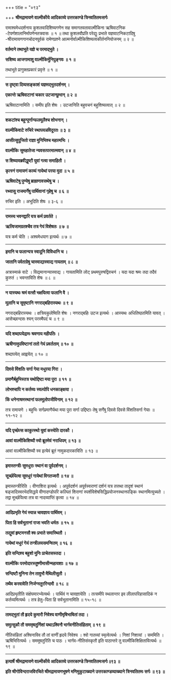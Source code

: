 +++
title = "०९३"

+++
**श्रीमद्रामायणे वाल्मीकीये आदिकाव्ये उत्तरकाण्डे त्रिनवतितमःसर्गः**

रामाश्वमेधदर्शनाय कुशलवादिशिष्यगणेन सह समागतवतावाल्मीकिना ऋषिवाटनिक -टेपर्णशालानिर्मापणेनतत्रवासः ॥ १ ॥ तथा कुशलवौप्रति परेद्युः प्रभाते यज्ञवाटनिकटादिषु -श्रीरामायणगानचोदनपूर्वकं रामेणप्रश्ने आत्मनोर्वाल्मीकिशिष्यत्वकीर्तननियोजनम् ॥ २ ॥

**वर्तमाने तथाभूते यज्ञे च परमाद्भुते ।**

**सशिष्य आजगामाशु वाल्मीकिर्मुनिपुङ्गवः ॥ १ ॥**

तथाभूते प्रागुक्तप्रकारं प्रवृत्ते ॥ १ ॥

****

**स दृष्ट्वा दिव्यसङ्काशं यज्ञमद्भुतदर्शनम् ।**

**एकान्ते ऋषिवाटानां चकार उटजान्छुभान् ॥ २ ॥**

ऋषिवाटानामिति । समीप इति शेषः । उटजानिति बहुवचनं बहुशिष्यत्वात् ॥ २ ॥

****

**शकटांश्च बहून्पूर्णान्फलमूलैश्च शोभनान् ।**

**वाल्मीकिवाटे रुचिरे स्थापयन्नविदूरतः ॥ ३ ॥**

**आसीत्सुपूजितो राज्ञा मुनिभिश्च महात्मभिः ।**

**वाल्मीकिः सुमहातेजा न्यवसत्परमात्मवान् ॥ ४ ॥**

**स शिष्यावब्रवीद्धृष्टौ युवां गत्वा समाहितौ ।**

**कृत्स्नं रामायणं काव्यं गायेथां परया मुदा ॥ ५ ॥**

**ऋषिवाटेषु पुण्येषु ब्राह्मणावसथेषु च ।**

**रथ्यासु राजमार्गेषु पार्थिवानां गृहेषु च ॥ ६ ॥**

रुचिर इति । अभूदिति शेषः ॥ ३-६ ॥

****

**रामस्य भवनद्वारि यत्र कर्म प्रवर्तते ।**

**ऋत्विजामग्रतश्चैव तत्र गेयं विशेषतः ॥ ७ ॥**

यत्र कर्म चेति । अश्वमेधयाग इत्यर्थः ॥ ७ ॥

****

**इमानि च फलान्यत्र स्वादूनि विविधानि च ।**

**जातानि पर्वताग्रेषु चास्वाद्यास्वाद्य गायताम् ॥ ८ ॥**

अत्रास्माकं वाटे । विद्यमानान्यास्वाद्य । गायतामिति लोट् प्रथमपुरुषद्विवचनं । यदा यदा श्रमः तदा तदैवं कुरुतं । भवन्ताविति शेषः ॥ ८ ॥

****

**न यास्यथः श्रमं वत्सौ भक्षयित्वा फलानि वै ।**

**मूलानि च सुमृष्टानि नगराद्बहिरास्यथः ॥ ९ ॥**

नगराद्बहिरास्यथः । क्षत्रियकुलेष्विति शेषः । नगराद्बहिः उटज इत्यर्थः । आस्यथः अधितिष्ठतमिति यावत् । आसेच्छान्दसः श्यन् परस्मैपदं च ॥ ९ ॥

****

**यदि शब्दापयेद्रामः श्रवणाय महीपतिः ।**

**ऋषीणामुपविष्टानां ततो गेयं प्रवर्तताम् ॥ १० ॥**

शब्दापयेत् आह्वयेत् ॥ १० ॥

****

**दिवसे विंशतिः सर्गा गेया मधुरया गिरा ।**

**प्रमाणैर्बहुभिस्तत्र यथोद्दिष्टा मया पुरा ॥ ११ ॥**

**लोभश्चापि न कर्तव्यः स्वल्पोपि धनकाङ्क्षया ।**

**किं धनेनाश्रमस्थानां फलमूलोपजीविनाम् ॥ १२ ॥**

तत्र रामायणे । बहुभिः सर्गप्रमाणैर्यथा मया पुरा सर्गा उद्दिष्टाः तेषु सर्गेषु दिवसे दिवसे विंशतिसर्गा गेयाः ॥ ११-१२ ॥

****

**यदि पृच्छेत्स काकुत्स्थो युवां कस्येति दारकौ ।**

**आवां वाल्मीकिशिष्यौ स्वो ब्रूतमेवं नराधिपम् ॥ १३ ॥**

आवां वाल्मीकिशिष्यौ स्व इत्येवं ब्रूतं नामुकदारकाविति ॥ १३ ॥

****

**इमास्तन्त्रीः सुमधुराः स्थानं वा पूर्वदर्शनम् ।**

**सूर्च्छयित्वा सुमधुरं गायेथां विगतज्वरौ ॥ १४ ॥**

इमास्तन्त्रीरिति । वीणाशिरा इत्यर्थः । अपूर्वदर्शनं अपूर्वस्वराणां दर्शनं यत्र तत्तथा तादृशं स्थानं षड्जादिस्वरभेदसिद्धये वीणादण्डोपरि कल्पितं शिराणां स्पर्शविशेषसिद्धिप्रयोजनस्थानपङ्किः स्थानमित्युच्यते । तद्वा मूर्च्छयित्वा तत्र वा नादव्याप्तिं कृत्वा ॥ १४ ॥

****

**आदिप्रभृति गेयं स्यान्न चावज्ञाय पार्थिवम् ।**

**पिता हि सर्वभूतानां राजा भवति धर्मतः ॥ १५ ॥**

**तद्युवां हृष्टमनसौ श्वः प्रभाते समास्थितौ ।**

**गायेथां मधुरं गेयं तन्त्रीलयसमन्वितम् ॥ १६ ॥**

**इति सन्दिश्य बहुशो मुनिः प्राचेतसस्तदा ।**

**वाल्मीकिः परमोदारस्तूष्णीमासीन्महायशाः ॥ १७ ॥**

**सन्दिष्टौ मुनिना तेन तावुभौ मैथिलीसुतौ ।**

**तथैव करवावेति निर्जग्मतुररिन्दमौ ॥ १८ ॥**

आदिप्रभृतीति संक्षेपमारभ्येत्यर्थः । पार्थिवं न चावज्ञायेति । तत्समीपे स्थलान्तर इव लीलापरिहासादिकं न कर्तव्यमित्यर्थः । तत्र हेतुः-पिता हि सर्वभूतानामिति ॥ १५-१८ ॥

****

**तामद्भुतां तौ हृदये कुमारौ निवेश्य वाणीमृषिभाषितां तदा ।**

**समुत्सुकौ तौ सममृषतुर्निशां यथाऽश्विनौ भार्गवनीतिसंहिताम् ॥ १९ ॥**

नीतिसंहितां अश्विनाविव तौ तां वाणीं हृदये निवेश्य । श्वो गातव्यां स्मृत्वेत्यर्थः । निशां निशायां । सममिति । ऋषिभिरित्यर्थः । सममूषतुरिति च पाठः । भार्गव-नीतिसंस्कृतौ इति पाठान्तरे तु वाल्मीकिशिक्षितावित्यर्थः ॥ १९ ॥

****

**इत्यार्षे श्रीमद्रामायणे वाल्मीकीये आदिकाव्ये उत्तरकाण्डे त्रिनवतितमःसर्गः॥९३ ॥**

**इति श्रीगोविन्दराजविरचिते श्रीमद्रामायणभूषणे मणिमुकुटाख्याने उत्तरकाण्डव्याख्याने त्रिनवतितमः सर्गः ॥ ९३ ॥**
